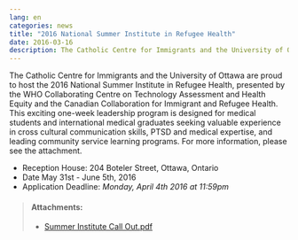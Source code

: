 ```yaml
---
lang: en
categories: news
title: "2016 National Summer Institute in Refugee Health"
date: 2016-03-16
description: The Catholic Centre for Immigrants and the University of Ottawa are proud to host the 2016 National Summer Institute in Refugee Health, presented by the WHO Collaborating Centre on Technology Assessment and Health Equity and the Canadian Collaboration for Immigrant and Refugee Health.
---
```


The Catholic Centre for Immigrants and the University of Ottawa are proud to host the 2016 National Summer Institute in Refugee Health, presented by the WHO Collaborating Centre on Technology Assessment and Health Equity and the Canadian Collaboration for Immigrant and Refugee Health. This exciting one-week leadership program is designed for medical students and international medical graduates seeking valuable experience in cross cultural communication skills, PTSD and medical expertise, and leading community service learning programs. For more information, please see the attachment.

- Reception House: 204 Boteler Street, Ottawa, Ontario
- Date May 31st - June 5th, 2016 
- Application Deadline: *Monday, April 4th 2016 at 11:59pm*

> #### **Attachments:**
> - [Summer Institute Call Out.pdf](/files/updates/Summer%20Institute%20Call%20Out.pdf)